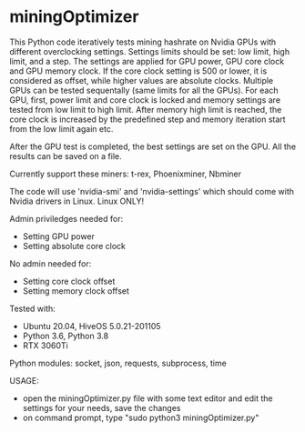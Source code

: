 # miningOptimizer

This Python code iteratively tests mining hashrate on Nvidia GPUs with different overclocking settings. Settings limits should be set: low limit, high limit, and a step. The settings are applied for GPU power, GPU core clock and GPU memory clock. If the core clock setting is 500 or lower, it is considered as offset, while higher values are absolute clocks. Multiple GPUs can be tested sequentally (same limits for all the GPUs). For each GPU, first, power limit and core clock is locked and memory settings are tested from low limit to high limit. After memory high limit is reached, the core clock is increased by the predefined step and memory iteration start from the low limit again etc.

After the GPU test is completed, the best settings are set on the GPU. All the results can be saved on a file.

Currently support these miners: t-rex, Phoenixminer, Nbminer

The code will use 'nvidia-smi' and 'nvidia-settings' which should come with Nvidia drivers in Linux. Linux ONLY!

Admin priviledges needed for:
 - Setting GPU power
 - Setting absolute core clock

No admin needed for:
 - Setting core clock offset
 - Setting memory clock offset

Tested with:
- Ubuntu 20.04, HiveOS 5.0.21-201105
- Python 3.6, Python 3.8
- RTX 3060Ti

Python modules:
socket, json, requests, subprocess, time

USAGE:
- open the miningOptimizer.py file with some text editor and edit the settings for your needs, save the changes
- on command prompt, type "sudo python3 miningOptimizer.py"
